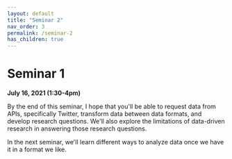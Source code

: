 ```yaml
---
layout: default
title: "Seminar 2"
nav_order: 3
permalink: /seminar-2
has_children: true
---
```


# Seminar 1

**July 16, 2021 (1:30-4pm)**

By the end of this seminar, I hope that you'll be able to request data from APIs, specifically
Twitter, transform data between data formats, and develop research questions.
We'll also explore the limitations of data-driven research in answering those research
questions.

In the next seminar, we'll learn different ways to analyze data once we have it 
in a format we like.
